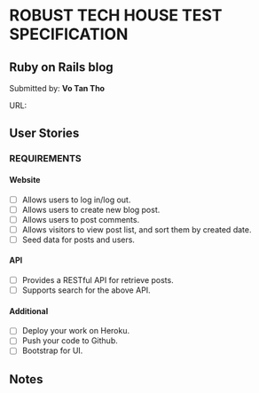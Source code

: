 # ROBUST TECH HOUSE TEST SPECIFICATION

##  Ruby on Rails blog

Submitted by: **Vo Tan Tho**

URL:

## User Stories

### REQUIREMENTS

#### Website

- [ ] Allows users to log in/log out.
- [ ] Allows users to create new blog post.
- [ ] Allows users to post comments.
- [ ] Allows visitors to view post list, and sort them by created date.
- [ ] Seed data for posts and users.

#### API

- [ ] Provides a RESTful API for retrieve posts.
- [ ] Supports search for the above API.

#### Additional

- [ ] Deploy your work on Heroku.
- [ ] Push your code to Github.
- [ ] Bootstrap for UI.

## Notes


